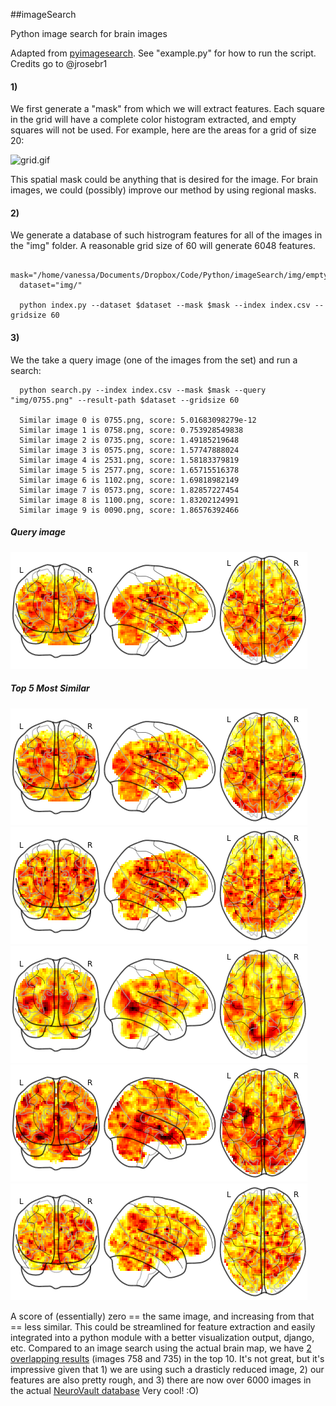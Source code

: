 ##imageSearch

Python image search for brain images

Adapted from [pyimagesearch](http://www.pyimagesearch.com/2014/12/01/complete-guide-building-image-search-engine-python-opencv/). See "example.py" for how to run the script. Credits go to @jrosebr1

#### 1)
We first generate a "mask" from which we will extract features. Each square in the grid will have a complete color histogram extracted, and empty squares will not be used. For example, here are the areas for a grid of size 20:

![grid.gif](grid.gif)

This spatial mask could be anything that is desired for the image. For brain images, we could (possibly) improve our method by using regional masks.

#### 2) 
We generate a database of such histrogram features for all of the images in the "img" folder. A reasonable grid size of 60 will generate 6048 features.

      mask="/home/vanessa/Documents/Dropbox/Code/Python/imageSearch/img/empty.png"
      dataset="img/"

      python index.py --dataset $dataset --mask $mask --index index.csv --gridsize 60

#### 3)
We the take a query image (one of the images from the set) and run a search:

      python search.py --index index.csv --mask $mask --query "img/0755.png" --result-path $dataset --gridsize 60

      Similar image 0 is 0755.png, score: 5.01683098279e-12
      Similar image 1 is 0758.png, score: 0.753928549838
      Similar image 2 is 0735.png, score: 1.49185219648
      Similar image 3 is 0575.png, score: 1.57747888024
      Similar image 4 is 2531.png, score: 1.58183379819
      Similar image 5 is 2577.png, score: 1.65715516378
      Similar image 6 is 1102.png, score: 1.69818982149
      Similar image 7 is 0573.png, score: 1.82857227454
      Similar image 8 is 1100.png, score: 1.83202124991
      Similar image 9 is 0090.png, score: 1.86576392466

##### Query image
![1](img/0755.png)

##### Top 5 Most Similar
![1](img/0755.png)
![2](img/0758.png)
![3](img/0735.png)
![4](img/0575.png)
![5](img/2531.png)

A score of (essentially) zero == the same image, and increasing from that == less similar. This could be streamlined for feature extraction and easily integrated into a python module with a better visualization output, django, etc. Compared to an image search using the actual brain map, we have [2 overlapping results](http://neurovault.org/images/755/find_similar) (images 758 and 735) in the top 10.  It's not great, but it's impressive given that 1) we are using such a drasticly reduced image, 2) our features are also pretty rough, and 3) there are now over 6000 images in the actual [NeuroVault database](http://www.neurovault.org) Very cool! :O)

